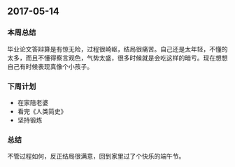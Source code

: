 ## 2017-05-14 ##

### 本周总结 ###
毕业论文答辩算是有惊无险，过程很崎岖，结局很痛苦。自己还是太年轻，不懂的太多，而且不懂得察言观色，气势太盛，很多时候就是会吃这样的暗亏。现在想想自己有时候表现真像个小孩子。

### 下周计划 ###
+ 在家陪老婆
+ 看完《人类简史》
+ 坚持锻炼

### 总结 ###
不管过程如何，反正结局很满意，回到家里过了个快乐的端午节。

